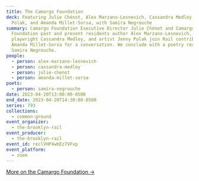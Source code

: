 ```yaml
---
title: The Camargo Foundation
deck: Featuring Julie Chénot, Alex Marzano-Lesnevich, Cassandra Medley, Jenny
  Polak, and Amanda Millet-Sorsa, with Samira Negrouche
summary: Camargo Foundation Executive Director Julie Chénot and Camargo
  Foundation past and present residents author Alex Marzano-Lesnevich,
  playwright Cassandra Medley, and artist Jenny Polak join Rail contributor
  Amanda Millet-Sorsa for a conversation. We conclude with a poetry reading by
  Samira Negrouche.
people:
  - person: alex-marzano-lesnevich
  - person: cassandra-medley
  - person: julie-chenot
  - person: amanda-millet-sorsa
poets:
  - person: samira-negrouche
date: 2023-04-20T13:00:00-0500
end_date: 2023-04-20T14:30:00-0500
series: 793
collections:
  - common-ground
event_organizer:
  - the-brooklyn-rail
event_producer:
  - the-brooklyn-rail
event_id: reclVHP4wbEz7VFvp
event_platform:
  - zoom
---
```

[M﻿ore on the Camargo Foundation →](https://camargofoundation.org/)